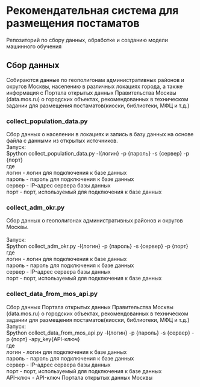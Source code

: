 # Рекомендательная система для размещения постаматов
Репозиторий по сбору данных, обработке и созданию модели машинного обучения

## Сбор данных
Собираются данные по геополигонам административных районов и округов Москвы, населению в различных локациях
города, а также информация с Портала открытых данных Правительства Москвы (data.mos.ru) о городских объектах,
рекомендованных в техническом задании для размещения постаматов(киоски, библиотеки, МФЦ и т.д.)
### collect_population_data.py
Сбор данных о населении в локациях и запись в базу данных на основе файла с данными из открытых источников.
<br>
Запуск:<br>
$python collect_population_data.py -l{логин} -p {пароль} -s {сервер} -p {порт}<br>
где <br>
  логин - логин для подключения к базе данных<br>
  пароль - пароль для подключения к базе данных<br>
  сервер - IP-адрес сервера базы данных<br>
  порт - порт, используемый для подключения к базе данных<br>

### collect_adm_okr.py
Сбор данных о геополигонах административных районов и округов Москвы.<br>
<br>
Запуск:<br>
$python collect_adm_okr.py -l{логин} -p {пароль} -s {сервер} -p {порт}<br>
где <br>
  логин - логин для подключения к базе данных<br>
  пароль - пароль для подключения к базе данных<br>
  сервер - IP-адрес сервера базы данных<br>
  порт - порт, используемый для подключения к базе данных<br>
  
### collect_data_from_mos_api.py
Сбор данных Портала открытых данных Правительства Москвы (data.mos.ru) о городских объектах,
рекомендованных в техническом задании для размещения постаматов(киоски, библиотеки, МФЦ и т.д.)
<br>
Запуск:<br>
$python collect_data_from_mos_api.py -l{логин} -p {пароль} -s {сервер} -p {порт} -apy_key{API-ключ}<br>
где <br>
  логин - логин для подключения к базе данных<br>
  пароль - пароль для подключения к базе данных<br>
  сервер - IP-адрес сервера базы данных<br>
  порт - порт, используемый для подключения к базе данных<br>
  API-ключ - API-ключ Портала открытых данных Москвы

